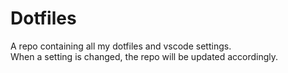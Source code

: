 # Dotfiles  
A repo containing all my dotfiles and vscode settings.  
When a setting is changed, the repo will be updated accordingly.